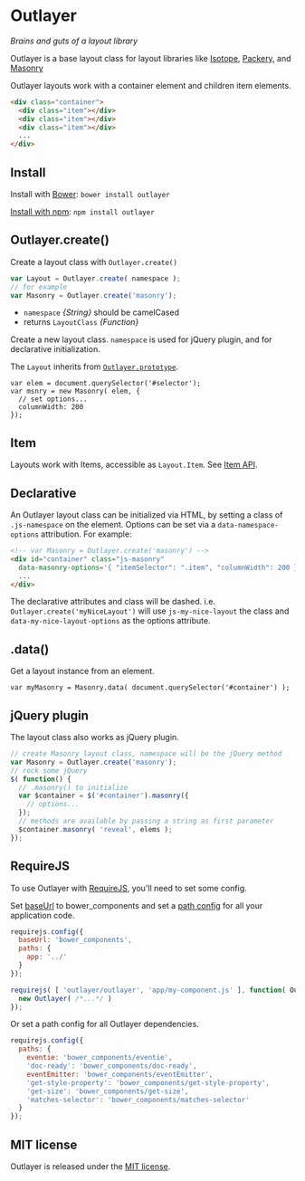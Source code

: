 # Outlayer

_Brains and guts of a layout library_

Outlayer is a base layout class for layout libraries like [Isotope](https://isotope.metafizzy.co), [Packery](https://packery.metafizzy.co), and [Masonry](https://masonry.desandro.com)

Outlayer layouts work with a container element and children item elements.

``` html
<div class="container">
  <div class="item"></div>
  <div class="item"></div>
  <div class="item"></div>
  ...
</div>
```

## Install

Install with [Bower](https://bower.io): `bower install outlayer`

[Install with npm](https://npmjs.org/package/outlayer): `npm install outlayer`

## Outlayer.create()

Create a layout class with `Outlayer.create()`

``` js
var Layout = Outlayer.create( namespace );
// for example
var Masonry = Outlayer.create('masonry');
```

+ `namespace` _{String}_ should be camelCased
+ returns `LayoutClass` _{Function}_

Create a new layout class. `namespace` is used for jQuery plugin, and for declarative initialization.

The `Layout` inherits from [`Outlayer.prototype`](docs/outlayer.md).

```
var elem = document.querySelector('#selector');
var msnry = new Masonry( elem, {
  // set options...
  columnWidth: 200
});
```

## Item

Layouts work with Items, accessible as `Layout.Item`. See [Item API](docs/item.md).

## Declarative

An Outlayer layout class can be initialized via HTML, by setting a class of `.js-namespace` on the element. Options can be set via a `data-namespace-options` attribution. For example:

``` html
<!-- var Masonry = Outlayer.create('masonry') -->
<div id="container" class="js-masonry"
  data-masonry-options='{ "itemSelector": ".item", "columnWidth": 200 }'>
  ...
</div>
```

The declarative attributes and class will be dashed. i.e. `Outlayer.create('myNiceLayout')` will use `js-my-nice-layout` the class and `data-my-nice-layout-options` as the options attribute.

## .data()

Get a layout instance from an element.

```
var myMasonry = Masonry.data( document.querySelector('#container') );
```

## jQuery plugin

The layout class also works as jQuery plugin.

``` js
// create Masonry layout class, namespace will be the jQuery method
var Masonry = Outlayer.create('masonry');
// rock some jQuery
$( function() {
  // .masonry() to initialize
  var $container = $('#container').masonry({
    // options...
  });
  // methods are available by passing a string as first parameter
  $container.masonry( 'reveal', elems );
});
```

## RequireJS

To use Outlayer with [RequireJS](https://requirejs.org/), you'll need to set some config.

Set [baseUrl](https://requirejs.org/docs/api.html#config-baseUrl) to bower_components and set a [path config](https://requirejs.org/docs/api.html#config-paths) for all your application code.

``` js
requirejs.config({
  baseUrl: 'bower_components',
  paths: {
    app: '../'
  }
});

requirejs( [ 'outlayer/outlayer', 'app/my-component.js' ], function( Outlayer, myComp ) {
  new Outlayer( /*...*/ )
});
```

Or set a path config for all Outlayer dependencies.

``` js
requirejs.config({
  paths: {
    eventie: 'bower_components/eventie',
    'doc-ready': 'bower_components/doc-ready',
    eventEmitter: 'bower_components/eventEmitter',
    'get-style-property': 'bower_components/get-style-property',
    'get-size': 'bower_components/get-size',
    'matches-selector': 'bower_components/matches-selector'
  }
});
```

## MIT license

Outlayer is released under the [MIT license](https://desandro.mit-license.org).
